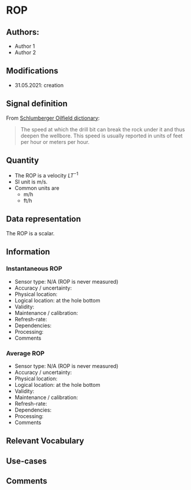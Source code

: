 # ROP
## Authors: 
- Author 1
- Author 2

## Modifications
- 31.05.2021: creation

## Signal definition
From [Schlumberger Oilfield dictionary](https://glossary.oilfield.slb.com/en/terms/r/rate_of_penetration):

> The speed at which the drill bit can break the rock under it and thus deepen the wellbore. This speed is usually reported in units of feet per hour or meters per hour.

## Quantity
- The ROP is a velocity $L T^{-1}$
- SI unit is m/s.
- Common units are
  - m/h
  - ft/h

## Data representation

The ROP is a scalar. 

## Information

### Instantaneous ROP
- Sensor type: N/A (ROP is never measured)
- Accuracy / uncertainty: 
- Physical location: 
- Logical location: at the hole bottom
- Validity:
- Maintenance / calibration:
- Refresh-rate: 
- Dependencies: 
- Processing: 
- Comments

### Average ROP
- Sensor type: N/A (ROP is never measured)
- Accuracy / uncertainty: 
- Physical location: 
- Logical location: at the hole bottom
- Validity:
- Maintenance / calibration:
- Refresh-rate: 
- Dependencies: 
- Processing: 
- Comments

## Relevant Vocabulary

## Use-cases

## Comments